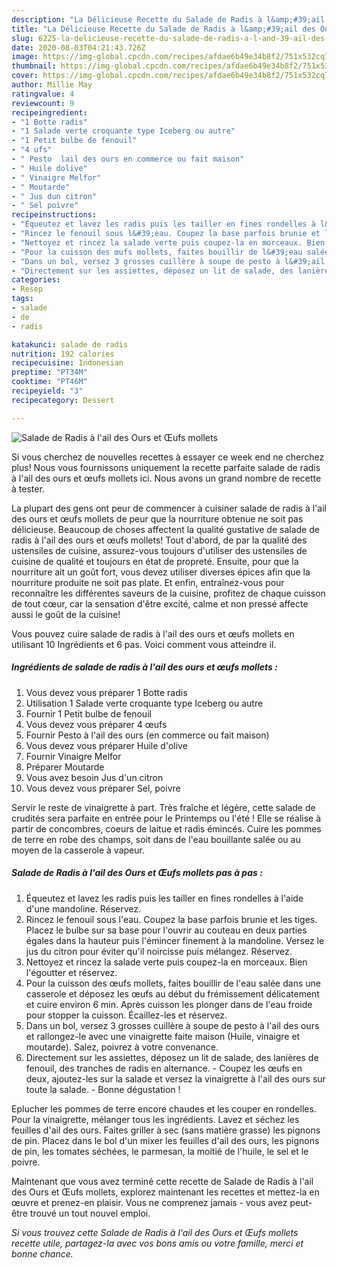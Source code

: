 ```yaml
---
description: "La Délicieuse Recette du Salade de Radis à l&amp;#39;ail des Ours et Œufs mollets"
title: "La Délicieuse Recette du Salade de Radis à l&amp;#39;ail des Ours et Œufs mollets"
slug: 6225-la-delicieuse-recette-du-salade-de-radis-a-l-and-39-ail-des-ours-et-oufs-mollets
date: 2020-08-03T04:21:43.726Z
image: https://img-global.cpcdn.com/recipes/afdae6b49e34b8f2/751x532cq70/salade-de-radis-a-lail-des-ours-et-oeufs-mollets-photo-principale-de-la-recette.jpg
thumbnail: https://img-global.cpcdn.com/recipes/afdae6b49e34b8f2/751x532cq70/salade-de-radis-a-lail-des-ours-et-oeufs-mollets-photo-principale-de-la-recette.jpg
cover: https://img-global.cpcdn.com/recipes/afdae6b49e34b8f2/751x532cq70/salade-de-radis-a-lail-des-ours-et-oeufs-mollets-photo-principale-de-la-recette.jpg
author: Millie May
ratingvalue: 4
reviewcount: 9
recipeingredient:
- "1 Botte radis"
- "1 Salade verte croquante type Iceberg ou autre"
- "1 Petit bulbe de fenouil"
- "4 ufs"
- " Pesto  lail des ours en commerce ou fait maison"
- " Huile dolive"
- " Vinaigre Melfor"
- " Moutarde"
- " Jus dun citron"
- " Sel poivre"
recipeinstructions:
- "Équeutez et lavez les radis puis les tailler en fines rondelles à l&#39;aide d&#39;une mandoline. Réservez."
- "Rincez le fenouil sous l&#39;eau. Coupez la base parfois brunie et les tiges. Placez le bulbe sur sa base pour l&#39;ouvrir au couteau en deux parties égales dans la hauteur puis l&#39;émincer finement à la mandoline. Versez le jus du citron pour éviter qu&#39;il noircisse puis mélangez. Réservez."
- "Nettoyez et rincez la salade verte puis coupez-la en morceaux. Bien l&#39;égoutter et réservez."
- "Pour la cuisson des œufs mollets, faites bouillir de l&#39;eau salée dans une casserole et déposez les œufs au début du frémissement délicatement et cuire environ 6 min. Après cuisson les plonger dans de l&#39;eau froide pour stopper la cuisson. Écaillez-les et réservez."
- "Dans un bol, versez 3 grosses cuillère à soupe de pesto à l&#39;ail des ours et rallongez-le avec une vinaigrette faite maison (Huile, vinaigre et moutarde). Salez, poivrez à votre convenance."
- "Directement sur les assiettes, déposez un lit de salade, des lanières de fenouil, des tranches de radis en alternance. Coupez les œufs en deux, ajoutez-les sur la salade et versez la vinaigrette à l&#39;ail des ours sur toute la salade.  Bonne dégustation !"
categories:
- Resep
tags:
- salade
- de
- radis

katakunci: salade de radis 
nutrition: 192 calories
recipecuisine: Indonesian
preptime: "PT34M"
cooktime: "PT46M"
recipeyield: "3"
recipecategory: Dessert

---
```



![Salade de Radis à l&#39;ail des Ours et Œufs mollets](https://img-global.cpcdn.com/recipes/afdae6b49e34b8f2/751x532cq70/salade-de-radis-a-lail-des-ours-et-oeufs-mollets-photo-principale-de-la-recette.jpg)

Si vous cherchez de nouvelles recettes à essayer ce week end ne cherchez plus! Nous vous fournissons uniquement la recette parfaite salade de radis à l&#39;ail des ours et œufs mollets ici. Nous avons un grand nombre de recette à tester.

La plupart des gens ont peur de commencer à cuisiner salade de radis à l&#39;ail des ours et œufs mollets de peur que la nourriture obtenue ne soit pas délicieuse. Beaucoup de choses affectent la qualité gustative de salade de radis à l&#39;ail des ours et œufs mollets! Tout d'abord, de par la qualité des ustensiles de cuisine, assurez-vous toujours d'utiliser des ustensiles de cuisine de qualité et toujours en état de propreté. Ensuite, pour que la nourriture ait un goût fort, vous devez utiliser diverses épices afin que la nourriture produite ne soit pas plate. Et enfin, entraînez-vous pour reconnaître les différentes saveurs de la cuisine, profitez de chaque cuisson de tout cœur, car la sensation d'être excité, calme et non pressé affecte aussi le goût de la cuisine!

<!--inarticleads1-->

Vous pouvez cuire salade de radis à l&#39;ail des ours et œufs mollets en utilisant 10 Ingrédients et 6 pas. Voici comment vous atteindre il.

##### Ingrédients de salade de radis à l&#39;ail des ours et œufs mollets :

1. Vous devez vous préparer 1 Botte radis
1. Utilisation 1 Salade verte croquante type Iceberg ou autre
1. Fournir 1 Petit bulbe de fenouil
1. Vous devez vous préparer 4 œufs
1. Fournir  Pesto à l&#39;ail des ours (en commerce ou fait maison)
1. Vous devez vous préparer  Huile d&#39;olive
1. Fournir  Vinaigre Melfor
1. Préparer  Moutarde
1. Vous avez besoin  Jus d&#39;un citron
1. Vous devez vous préparer  Sel, poivre


Servir le reste de vinaigrette à part. Très fraîche et légère, cette salade de crudités sera parfaite en entrée pour le Printemps ou l&#39;été ! Elle se réalise à partir de concombres, coeurs de laitue et radis émincés. Cuire les pommes de terre en robe des champs, soit dans de l&#39;eau bouillante salée ou au moyen de la casserole à vapeur. 

<!--inarticleads2-->

##### Salade de Radis à l&#39;ail des Ours et Œufs mollets pas à pas :

1. Équeutez et lavez les radis puis les tailler en fines rondelles à l&#39;aide d&#39;une mandoline. Réservez.
1. Rincez le fenouil sous l&#39;eau. Coupez la base parfois brunie et les tiges. Placez le bulbe sur sa base pour l&#39;ouvrir au couteau en deux parties égales dans la hauteur puis l&#39;émincer finement à la mandoline. Versez le jus du citron pour éviter qu&#39;il noircisse puis mélangez. Réservez.
1. Nettoyez et rincez la salade verte puis coupez-la en morceaux. Bien l&#39;égoutter et réservez.
1. Pour la cuisson des œufs mollets, faites bouillir de l&#39;eau salée dans une casserole et déposez les œufs au début du frémissement délicatement et cuire environ 6 min. Après cuisson les plonger dans de l&#39;eau froide pour stopper la cuisson. Écaillez-les et réservez.
1. Dans un bol, versez 3 grosses cuillère à soupe de pesto à l&#39;ail des ours et rallongez-le avec une vinaigrette faite maison (Huile, vinaigre et moutarde). Salez, poivrez à votre convenance.
1. Directement sur les assiettes, déposez un lit de salade, des lanières de fenouil, des tranches de radis en alternance. - Coupez les œufs en deux, ajoutez-les sur la salade et versez la vinaigrette à l&#39;ail des ours sur toute la salade.  - Bonne dégustation !


Eplucher les pommes de terre encore chaudes et les couper en rondelles. Pour la vinaigrette, mélanger tous les ingrédients. Lavez et séchez les feuilles d&#39;ail des ours. Faites griller à sec (sans matière grasse) les pignons de pin. Placez dans le bol d&#39;un mixer les feuilles d&#39;ail des ours, les pignons de pin, les tomates séchées, le parmesan, la moitié de l&#39;huile, le sel et le poivre. 

<!--inarticleads1-->

<p>
Maintenant que vous avez terminé cette recette de Salade de Radis à l&#39;ail des Ours et Œufs mollets, explorez maintenant les recettes et mettez-la en œuvre et prenez-en plaisir. Vous ne comprenez jamais - vous avez peut-être trouvé un tout nouvel emploi.
</p>

<p>
<i>Si vous trouvez cette Salade de Radis à l&#39;ail des Ours et Œufs mollets recette utile, partagez-la avec vos bons amis ou votre famille, merci et bonne chance.</i>
</p>
